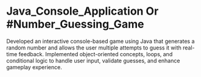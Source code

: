# Java_Console_Application Or #Number_Guessing_Game 
Developed an interactive console-based game using Java that generates a random number and allows the user multiple attempts to guess it with real-time feedback. Implemented object-oriented concepts, loops, and conditional logic to handle user input, validate guesses, and enhance gameplay experience.
